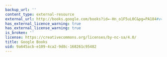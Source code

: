 ```yaml
---
backup_url: ''
content_type: external-resource
external_url: http://books.google.com/books?id=-Hn_o1F5uL0C&pg=PA184#v=onepage
has_external_licence_warning: true
has_external_license_warning: true
is_broken: ''
license: https://creativecommons.org/licenses/by-nc-sa/4.0/
title: Google Books
uid: 9a645acb-e109-4ca2-9d8c-168261c95482
---
```


